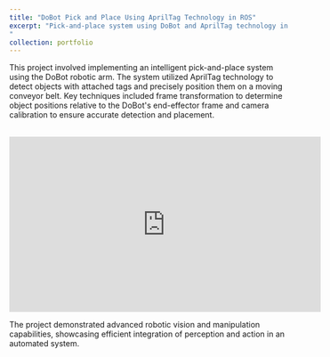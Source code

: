 ```yaml
---
title: "DoBot Pick and Place Using AprilTag Technology in ROS"
excerpt: "Pick-and-place system using DoBot and AprilTag technology in ROS1 Noetic<br/> ![image](https://github.com/user-attachments/assets/8db39076-79eb-4789-9d5b-e9a9904ecc3b)
"
collection: portfolio
---
```


This project involved implementing an intelligent pick-and-place system using the DoBot robotic arm. The system utilized AprilTag technology to detect objects with attached tags and precisely position them on a moving conveyor belt. Key techniques included frame transformation to determine object positions relative to the DoBot's end-effector frame and camera calibration to ensure accurate detection and placement.

<br/>

<iframe width="560" height="315" src="https://www.youtube.com/embed/j8sDyNnr51I?si=kSM6SbOF9RVjm89V" title="YouTube video player" frameborder="0" allow="accelerometer; autoplay; clipboard-write; encrypted-media; gyroscope; picture-in-picture; web-share" referrerpolicy="strict-origin-when-cross-origin" allowfullscreen></iframe>

<br/>

The project demonstrated advanced robotic vision and manipulation capabilities, showcasing efficient integration of perception and action in an automated system.
